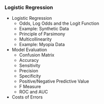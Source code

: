 ### Logistic Regression

- Logistic Regression
	* Odds, Log Odds and the Logit Function
	* Example: Synthetic Data
	* Principle of Parsimony
	* Multicollinearity
	* Example: Myopia Data
- Model Evaluation
	* Confusion Matrix
	* Accuracy
	* Sensitivity
	* Precision
	* Specificity
	* Positive/Negative Predictive Value
	* F Measure
	* ROC and AUC
- Costs of Errors